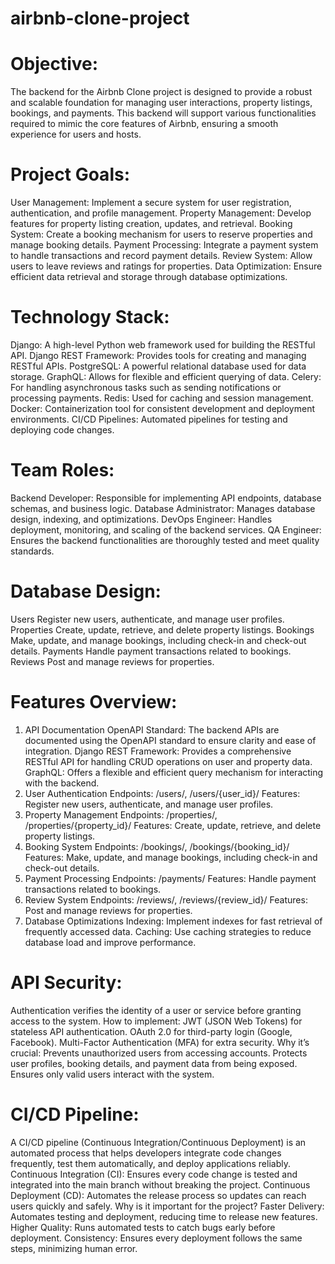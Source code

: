 # airbnb-clone-project
# Objective:

The backend for the Airbnb Clone project is designed to provide a robust and scalable foundation for managing user interactions, property listings, bookings, and payments. This backend will support various functionalities required to mimic the core features of Airbnb, ensuring a smooth experience for users and hosts.

# Project Goals:

User Management: Implement a secure system for user registration, authentication, and profile management.
Property Management: Develop features for property listing creation, updates, and retrieval.
Booking System: Create a booking mechanism for users to reserve properties and manage booking details.
Payment Processing: Integrate a payment system to handle transactions and record payment details.
Review System: Allow users to leave reviews and ratings for properties.
Data Optimization: Ensure efficient data retrieval and storage through database optimizations.

# Technology Stack:

Django: A high-level Python web framework used for building the RESTful API.
Django REST Framework: Provides tools for creating and managing RESTful APIs.
PostgreSQL: A powerful relational database used for data storage.
GraphQL: Allows for flexible and efficient querying of data.
Celery: For handling asynchronous tasks such as sending notifications or processing payments.
Redis: Used for caching and session management.
Docker: Containerization tool for consistent development and deployment environments.
CI/CD Pipelines: Automated pipelines for testing and deploying code changes.

# Team Roles:

Backend Developer: Responsible for implementing API endpoints, database schemas, and business logic.
Database Administrator: Manages database design, indexing, and optimizations.
DevOps Engineer: Handles deployment, monitoring, and scaling of the backend services.
QA Engineer: Ensures the backend functionalities are thoroughly tested and meet quality standards.

# Database Design:

Users Register new users, authenticate, and manage user profiles.
Properties Create, update, retrieve, and delete property listings.
Bookings Make, update, and manage bookings, including check-in and check-out details.
Payments Handle payment transactions related to bookings.
Reviews Post and manage reviews for properties.

# Features Overview:

1. API Documentation
OpenAPI Standard: The backend APIs are documented using the OpenAPI standard to ensure clarity and ease of integration.
Django REST Framework: Provides a comprehensive RESTful API for handling CRUD operations on user and property data.
GraphQL: Offers a flexible and efficient query mechanism for interacting with the backend.
2. User Authentication
Endpoints: /users/, /users/{user_id}/
Features: Register new users, authenticate, and manage user profiles.
3. Property Management
Endpoints: /properties/, /properties/{property_id}/
Features: Create, update, retrieve, and delete property listings.
4. Booking System
Endpoints: /bookings/, /bookings/{booking_id}/
Features: Make, update, and manage bookings, including check-in and check-out details.
5. Payment Processing
Endpoints: /payments/
Features: Handle payment transactions related to bookings.
6. Review System
Endpoints: /reviews/, /reviews/{review_id}/
Features: Post and manage reviews for properties.
7. Database Optimizations
Indexing: Implement indexes for fast retrieval of frequently accessed data.
Caching: Use caching strategies to reduce database load and improve performance.

# API Security:

Authentication verifies the identity of a user or service before granting access to the system.
How to implement:
JWT (JSON Web Tokens) for stateless API authentication.
OAuth 2.0 for third-party login (Google, Facebook).
Multi-Factor Authentication (MFA) for extra security.
Why it’s crucial:
Prevents unauthorized users from accessing accounts.
Protects user profiles, booking details, and payment data from being exposed.
Ensures only valid users interact with the system.

# CI/CD Pipeline:

A CI/CD pipeline (Continuous Integration/Continuous Deployment) is an automated process that helps developers integrate code changes frequently, test them automatically, and deploy applications reliably.
Continuous Integration (CI): Ensures every code change is tested and integrated into the main branch without breaking the project.
Continuous Deployment (CD): Automates the release process so updates can reach users quickly and safely.
Why is it important for the project?
Faster Delivery: Automates testing and deployment, reducing time to release new features.
Higher Quality: Runs automated tests to catch bugs early before deployment.
Consistency: Ensures every deployment follows the same steps, minimizing human error.
